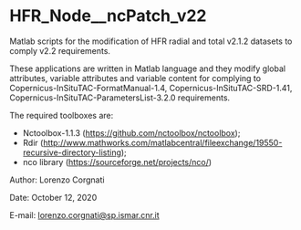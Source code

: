 # HFR_Node__ncPatch_v22
Matlab scripts for the modification of HFR radial and total v2.1.2 datasets to comply v2.2 requirements.

These applications are written in Matlab language and they modify global attributes, variable attributes and variable content for complying to Copernicus-InSituTAC-FormatManual-1.4, Copernicus-InSituTAC-SRD-1.41, Copernicus-InSituTAC-ParametersList-3.2.0 requirements.

The required toolboxes are:
- Nctoolbox-1.1.3 (https://github.com/nctoolbox/nctoolbox); 
- Rdir (http://www.mathworks.com/matlabcentral/fileexchange/19550-recursive-directory-listing);
- nco library (https://sourceforge.net/projects/nco/)


Author: Lorenzo Corgnati

Date: October 12, 2020

E-mail: lorenzo.corgnati@sp.ismar.cnr.it
